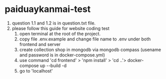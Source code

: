 # paiduaykanmai-test

1. question 1.1 and 1.2 is in question.txt file.
2. please follow this guide for website coding test
    1. open terminal at the root of the project.
    2. copy file .env.example and change file name to .env under both frontend and server 
    3. create collection shop in mongodb via mongodb compass (usename and password is in docker-compose.yml)
    4. use command 'cd frontend' > 'npm install' > 'cd ..'> docker-compose up --build -d
    5. go to 'localhost'